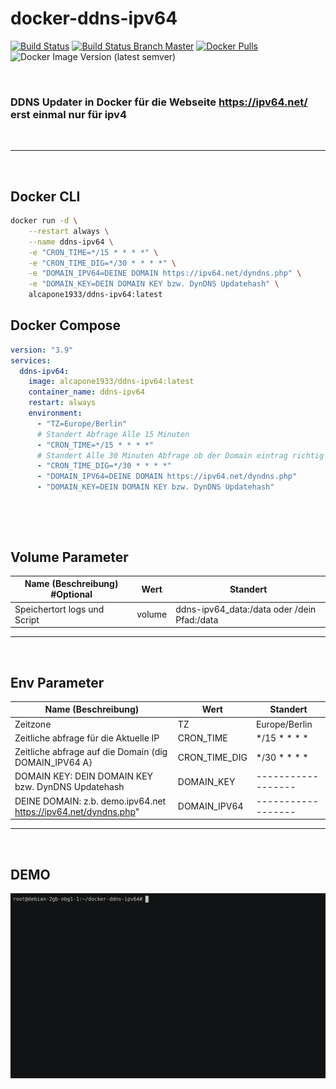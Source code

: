 # docker-ddns-ipv64

[![Build Status](https://shields.cosanostra-cloud.de/drone/build/alcapone1933/docker-ddns-ipv64?logo=drone&server=https%3A%2F%2Fdrone.docker-for-life.de)](https://drone.docker-for-life.de/alcapone1933/docker-ddns-ipv64)
[![Build Status Branch Master](https://shields.cosanostra-cloud.de/drone/build/alcapone1933/docker-ddns-ipv64/master?logo=drone&label=build%20%5Bbranch%20master%5D&server=https%3A%2F%2Fdrone.docker-for-life.de)](https://drone.docker-for-life.de/alcapone1933/docker-ddns-ipv64/branches)
[![Docker Pulls](https://shields.cosanostra-cloud.de/docker/pulls/alcapone1933/ddns-ipv64?logo=docker&logoColor=blue)](https://hub.docker.com/r/alcapone1933/ddns-ipv64/tags)
![Docker Image Version (latest semver)](https://shields.cosanostra-cloud.de/docker/v/alcapone1933/ddns-ipv64?sort=semver&logo=docker&logoColor=blue&label=dockerhub%20version)

&nbsp;

### DDNS Updater in Docker für die Webseite https://ipv64.net/ erst einmal nur für ipv4

&nbsp;
* * *
&nbsp;

## Docker CLI

```bash
docker run -d \
    --restart always \
    --name ddns-ipv64 \
    -e "CRON_TIME=*/15 * * * *" \
    -e "CRON_TIME_DIG=*/30 * * * *" \
    -e "DOMAIN_IPV64=DEINE DOMAIN https://ipv64.net/dyndns.php" \
    -e "DOMAIN_KEY=DEIN DOMAIN KEY bzw. DynDNS Updatehash" \
    alcapone1933/ddns-ipv64:latest

```

## Docker Compose

```yaml
version: "3.9"
services:
  ddns-ipv64:
    image: alcapone1933/ddns-ipv64:latest
    container_name: ddns-ipv64
    restart: always
    environment:
      - "TZ=Europe/Berlin"
      # Standert Abfrage Alle 15 Minuten
      - "CRON_TIME=*/15 * * * *"
      # Standert Alle 30 Minuten Abfrage ob der Domain eintrag richtig ist
      - "CRON_TIME_DIG=*/30 * * * *"
      - "DOMAIN_IPV64=DEINE DOMAIN https://ipv64.net/dyndns.php"
      - "DOMAIN_KEY=DEIN DOMAIN KEY bzw. DynDNS Updatehash"

```


&nbsp;

&nbsp;

## Volume Parameter

| Name (Beschreibung) #Optional | Wert    | Standert                                     |
| ----------------------------- | ------- | -------------------------------------------- |
| Speichertort logs und Script  | volume  | ddns-ipv64_data:/data oder /dein Pfad:/data  |

* * *

&nbsp;

## Env Parameter

| Name (Beschreibung)                                             | Wert            | Standert           |
| --------------------------------------------------------------- | --------------- | ------------------ |
| Zeitzone                                                        | TZ              | Europe/Berlin      |
| Zeitliche abfrage für die Aktuelle IP                           | CRON_TIME       | */15 * * * *       |
| Zeitliche abfrage auf die Domain (dig DOMAIN_IPV64 A}           | CRON_TIME_DIG   | */30 * * * *       |
| DOMAIN KEY: DEIN DOMAIN KEY bzw. DynDNS Updatehash              | DOMAIN_KEY      | ------------------ |
| DEINE DOMAIN: z.b. demo.ipv64.net https://ipv64.net/dyndns.php" | DOMAIN_IPV64    | ------------------ |

* * *

&nbsp;

## DEMO

![DEMO GIF](/demo/demo.gif)
